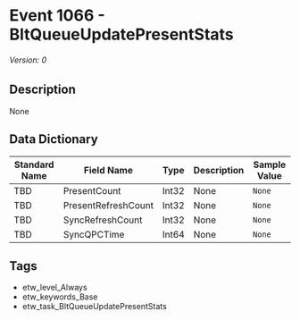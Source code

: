 # Event 1066 - BltQueueUpdatePresentStats
###### Version: 0

## Description
None

## Data Dictionary
|Standard Name|Field Name|Type|Description|Sample Value|
|---|---|---|---|---|
|TBD|PresentCount|Int32|None|`None`|
|TBD|PresentRefreshCount|Int32|None|`None`|
|TBD|SyncRefreshCount|Int32|None|`None`|
|TBD|SyncQPCTime|Int64|None|`None`|

## Tags
* etw_level_Always
* etw_keywords_Base
* etw_task_BltQueueUpdatePresentStats